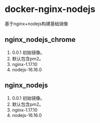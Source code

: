 # docker-nginx-nodejs

基于nginx+nodejs构建基础镜像

## nginx_nodejs_chrome

1. 0.0.1 初始镜像。
2. 默认包含pm2。
3. nginx-1.17.10
4. nodejs-16.16.0

## nginx_nodejs

1. 0.0.1 初始镜像。
2. 默认包含pm2。
3. nginx-1.17.10
4. nodejs-16.16.0

